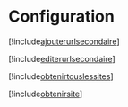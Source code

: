 # Configuration

[!include[ajouterurlsecondaire](configuration.ajouterurlsecondaire.autogen.md)]

[!include[editerurlsecondaire](configuration.editerurlsecondaire.autogen.md)]

[!include[obtenirtouslessites](configuration.obtenirtouslessites.autogen.md)]

[!include[obtenirsite](configuration.obtenirsite.autogen.md)]







